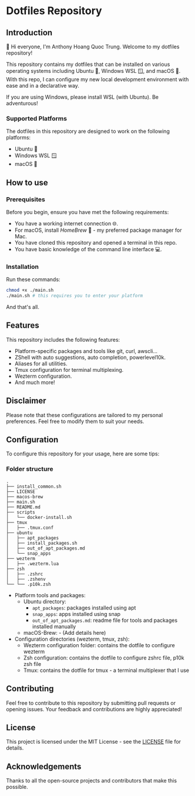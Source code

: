 # Dotfiles Repository

## Introduction

👋 Hi everyone, I'm Anthony Hoang Quoc Trung. Welcome to my dotfiles repository!

This repository contains my dotfiles that can be installed on various operating systems including Ubuntu 🐧, Windows WSL 🪟, and macOS 🍎. With this repo, I can configure my new local development environment with ease and in a declarative way.

If you are using Windows, please install WSL (with Ubuntu). Be adventurous!

### Supported Platforms

The dotfiles in this repository are designed to work on the following platforms:

- Ubuntu 🐧
- Windows WSL 🪟
- macOS 🍎

## How to use

### Prerequisites

Before you begin, ensure you have met the following requirements:

- You have a working internet connection 🌐.
- For macOS, install *HomeBrew* 🍺 - my preferred package manager for Mac.
- You have cloned this repository and opened a terminal in this repo.
- You have basic knowledge of the command line interface 💻.

### Installation

Run these commands:

```zsh
chmod +x ./main.sh
./main.sh # this requires you to enter your platform
```

And that's all.

## Features

This repository includes the following features:

- Platform-specific packages and tools like git, curl, awscli...
- ZShell with auto suggestions, auto completion, powerlevel10k.
- Aliases for all utilities.
- Tmux configuration for terminal multiplexing.
- Wezterm configuration.
- And much more!

## Disclaimer

Please note that these configurations are tailored to my personal preferences. Feel free to modify them to suit your needs.

## Configuration

To configure this repository for your usage, here are some tips:

### Folder structure

```text
.
├── install_common.sh
├── LICENSE
├── macos-brew
├── main.sh
├── README.md
├── scripts
│   └── docker-install.sh
├── tmux
│   ├── .tmux.conf
├── ubuntu
│   ├── apt_packages
│   ├── install_packages.sh
│   ├── out_of_apt_packages.md
│   └── snap_apps
├── wezterm
│   ├── .wezterm.lua
├── zsh
│   ├── .zshrc
│   ├── .zshenv
└── └── .p10k.zsh
```

- Platform tools and packages:
  - Ubuntu directory:
    - `apt_packages`: packages installed using apt
    - `snap_apps`: apps installed using snap
    - `out_of_apt_packages.md`: readme file for tools and packages installed manually
  - macOS-Brew:
        - (Add details here)
- Configuration directories (wezterm, tmux, zsh):
  - Wezterm configuration folder: contains the dotfile to configure wezterm
  - Zsh configuration: contains the dotfile to configure zshrc file, p10k zsh file
  - Tmux: contains the dotfile for tmux - a terminal multiplexer that I use

## Contributing

Feel free to contribute to this repository by submitting pull requests or opening issues. Your feedback and contributions are highly appreciated!

## License

This project is licensed under the MIT License - see the [LICENSE](LICENSE) file for details.

## Acknowledgements

Thanks to all the open-source projects and contributors that make this possible.

